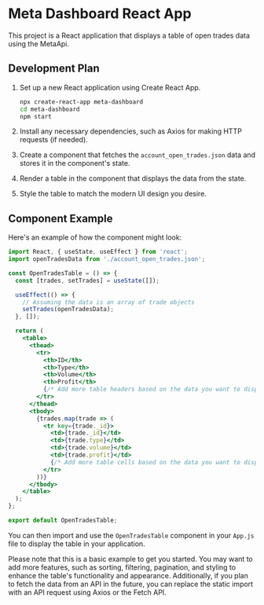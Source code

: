 # Meta Dashboard React App

This project is a React application that displays a table of open trades data using the MetaApi.

## Development Plan

1. Set up a new React application using Create React App.
   ```bash
   npx create-react-app meta-dashboard
   cd meta-dashboard
   npm start
   ```

2. Install any necessary dependencies, such as Axios for making HTTP requests (if needed).

3. Create a component that fetches the `account_open_trades.json` data and stores it in the component's state.

4. Render a table in the component that displays the data from the state.

5. Style the table to match the modern UI design you desire.

## Component Example

Here's an example of how the component might look:

```jsx
import React, { useState, useEffect } from 'react';
import openTradesData from './account_open_trades.json';

const OpenTradesTable = () => {
  const [trades, setTrades] = useState([]);

  useEffect(() => {
    // Assuming the data is an array of trade objects
    setTrades(openTradesData);
  }, []);

  return (
    <table>
      <thead>
        <tr>
          <th>ID</th>
          <th>Type</th>
          <th>Volume</th>
          <th>Profit</th>
          {/* Add more table headers based on the data you want to display */}
        </tr>
      </thead>
      <tbody>
        {trades.map(trade => (
          <tr key={trade._id}>
            <td>{trade._id}</td>
            <td>{trade.type}</td>
            <td>{trade.volume}</td>
            <td>{trade.profit}</td>
            {/* Add more table cells based on the data you want to display */}
          </tr>
        ))}
      </tbody>
    </table>
  );
};

export default OpenTradesTable;
```

You can then import and use the `OpenTradesTable` component in your `App.js` file to display the table in your application.

Please note that this is a basic example to get you started. You may want to add more features, such as sorting, filtering, pagination, and styling to enhance the table's functionality and appearance. Additionally, if you plan to fetch the data from an API in the future, you can replace the static import with an API request using Axios or the Fetch API.
